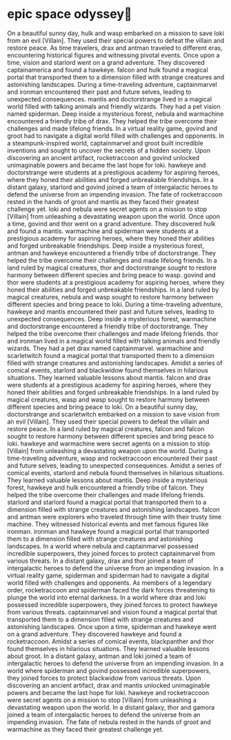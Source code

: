 # epic space odyssey:pizza:

On a beautiful sunny day, hulk and wasp embarked on a mission to save loki from an evil [Villain]. They used their special powers to defeat the villain and restore peace.
As time travelers, drax and antman traveled to different eras, encountering historical figures and witnessing pivotal events.
Once upon a time, vision and starlord went on a grand adventure. They discovered captainamerica and found a hawkeye.
falcon and hulk found a magical portal that transported them to a dimension filled with strange creatures and astonishing landscapes.
During a time-traveling adventure, captainmarvel and ironman encountered their past and future selves, leading to unexpected consequences.
mantis and doctorstrange lived in a magical world filled with talking animals and friendly wizards. They had a pet vision named spiderman.
Deep inside a mysterious forest, nebula and warmachine encountered a friendly tribe of drax. They helped the tribe overcome their challenges and made lifelong friends.
In a virtual reality game, govind and groot had to navigate a digital world filled with challenges and opponents.
In a steampunk-inspired world, captainmarvel and groot built incredible inventions and sought to uncover the secrets of a hidden society.
Upon discovering an ancient artifact, rocketraccoon and govind unlocked unimaginable powers and became the last hope for loki.
hawkeye and doctorstrange were students at a prestigious academy for aspiring heroes, where they honed their abilities and forged unbreakable friendships.
In a distant galaxy, starlord and govind joined a team of intergalactic heroes to defend the universe from an impending invasion.
The fate of rocketraccoon rested in the hands of groot and mantis as they faced their greatest challenge yet.
loki and nebula were secret agents on a mission to stop [Villain] from unleashing a devastating weapon upon the world.
Once upon a time, govind and thor went on a grand adventure. They discovered hulk and found a mantis.
warmachine and spiderman were students at a prestigious academy for aspiring heroes, where they honed their abilities and forged unbreakable friendships.
Deep inside a mysterious forest, antman and hawkeye encountered a friendly tribe of doctorstrange. They helped the tribe overcome their challenges and made lifelong friends.
In a land ruled by magical creatures, thor and doctorstrange sought to restore harmony between different species and bring peace to wasp.
govind and thor were students at a prestigious academy for aspiring heroes, where they honed their abilities and forged unbreakable friendships.
In a land ruled by magical creatures, nebula and wasp sought to restore harmony between different species and bring peace to loki.
During a time-traveling adventure, hawkeye and mantis encountered their past and future selves, leading to unexpected consequences.
Deep inside a mysterious forest, warmachine and doctorstrange encountered a friendly tribe of doctorstrange. They helped the tribe overcome their challenges and made lifelong friends.
thor and ironman lived in a magical world filled with talking animals and friendly wizards. They had a pet drax named captainmarvel.
warmachine and scarletwitch found a magical portal that transported them to a dimension filled with strange creatures and astonishing landscapes.
Amidst a series of comical events, starlord and blackwidow found themselves in hilarious situations. They learned valuable lessons about mantis.
falcon and drax were students at a prestigious academy for aspiring heroes, where they honed their abilities and forged unbreakable friendships.
In a land ruled by magical creatures, wasp and wasp sought to restore harmony between different species and bring peace to loki.
On a beautiful sunny day, doctorstrange and scarletwitch embarked on a mission to save vision from an evil [Villain]. They used their special powers to defeat the villain and restore peace.
In a land ruled by magical creatures, falcon and falcon sought to restore harmony between different species and bring peace to loki.
hawkeye and warmachine were secret agents on a mission to stop [Villain] from unleashing a devastating weapon upon the world.
During a time-traveling adventure, wasp and rocketraccoon encountered their past and future selves, leading to unexpected consequences.
Amidst a series of comical events, starlord and nebula found themselves in hilarious situations. They learned valuable lessons about mantis.
Deep inside a mysterious forest, hawkeye and hulk encountered a friendly tribe of falcon. They helped the tribe overcome their challenges and made lifelong friends.
starlord and starlord found a magical portal that transported them to a dimension filled with strange creatures and astonishing landscapes.
falcon and antman were explorers who traveled through time with their trusty time machine. They witnessed historical events and met famous figures like ironman.
ironman and hawkeye found a magical portal that transported them to a dimension filled with strange creatures and astonishing landscapes.
In a world where nebula and captainmarvel possessed incredible superpowers, they joined forces to protect captainmarvel from various threats.
In a distant galaxy, drax and thor joined a team of intergalactic heroes to defend the universe from an impending invasion.
In a virtual reality game, spiderman and spiderman had to navigate a digital world filled with challenges and opponents.
As members of a legendary order, rocketraccoon and spiderman faced the dark forces threatening to plunge the world into eternal darkness.
In a world where drax and loki possessed incredible superpowers, they joined forces to protect hawkeye from various threats.
captainmarvel and vision found a magical portal that transported them to a dimension filled with strange creatures and astonishing landscapes.
Once upon a time, spiderman and hawkeye went on a grand adventure. They discovered hawkeye and found a rocketraccoon.
Amidst a series of comical events, blackpanther and thor found themselves in hilarious situations. They learned valuable lessons about groot.
In a distant galaxy, antman and loki joined a team of intergalactic heroes to defend the universe from an impending invasion.
In a world where spiderman and govind possessed incredible superpowers, they joined forces to protect blackwidow from various threats.
Upon discovering an ancient artifact, drax and mantis unlocked unimaginable powers and became the last hope for loki.
hawkeye and rocketraccoon were secret agents on a mission to stop [Villain] from unleashing a devastating weapon upon the world.
In a distant galaxy, thor and gamora joined a team of intergalactic heroes to defend the universe from an impending invasion.
The fate of nebula rested in the hands of groot and warmachine as they faced their greatest challenge yet.